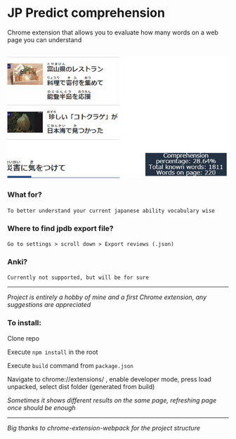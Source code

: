 # JP Predict comprehension

Chrome extension that allows you 
to evaluate how many words on a web page you can understand

![](example-readme.png "Example (nhk web news easy)")
---
### What for? 
`To better understand your current japanese ability vocabulary wise`

### Where to find jpdb export file?
`Go to settings > scroll down > Export reviews (.json)`

### Anki?
`Currently not supported, but will be for sure`

___
*Project is entirely a hobby of mine and a first Chrome extension, 
any suggestions are appreciated*

### To install:
Clone repo

Execute `npm install` in the root

Execute `build` command from `package.json`

Navigate to chrome://extensions/ 
, enable developer mode, press load unpacked, select dist folder (generated from build)

_Sometimes it shows different results on the same page, refreshing page once should be enough_
___
_Big thanks to chrome-extension-webpack for the project structure_